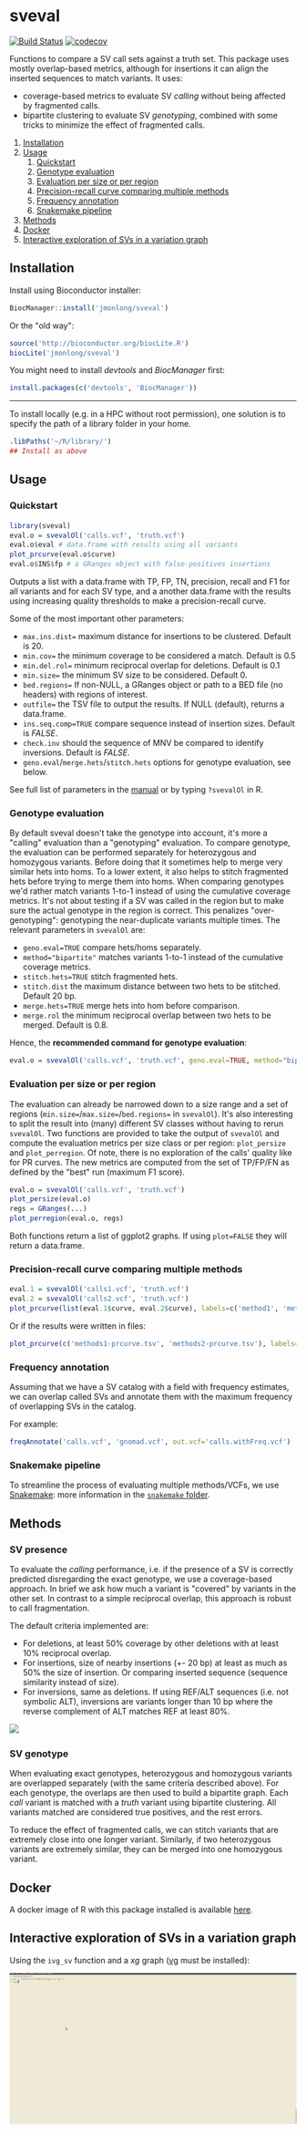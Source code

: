 # sveval

[![Build Status](https://travis-ci.com/jmonlong/sveval.svg?branch=master)](https://travis-ci.com/jmonlong/sveval)
[![codecov](https://codecov.io/gh/jmonlong/sveval/branch/master/graph/badge.svg)](https://codecov.io/gh/jmonlong/sveval)

Functions to compare a SV call sets against a truth set.
This package uses mostly overlap-based metrics, although for insertions it can align the inserted sequences to match variants.
It uses:

- coverage-based metrics to evaluate SV *calling* without being affected by fragmented calls.
- bipartite clustering to evaluate SV *genotyping*, combined with some tricks to minimize the effect of fragmented calls.

1. [Installation](#installation)
1. [Usage](#usage)
    1. [Quickstart](#quickstart)
    1. [Genotype evaluation](#genotype-evaluation)
    1. [Evaluation per size or per region](#evaluation-per-size-or-per-region)
    1. [Precision-recall curve comparing multiple methods](#precision-recall-curve-comparing-multiple-methods)
    1. [Frequency annotation](#frequency-annotation)
    1. [Snakemake pipeline](#snakemake-pipeline)
1. [Methods](#methods)
1. [Docker](#docker)
1. [Interactive exploration of SVs in a variation graph](#interactive-exploration-of-svs-in-a-variation-graph)

## Installation

Install using Bioconductor installer:

```r
BiocManager::install('jmonlong/sveval')
```

Or the "old way":

```r
source('http://bioconductor.org/biocLite.R')
biocLite('jmonlong/sveval')
```

You might need to install *devtools* and *BiocManager* first:

```r
install.packages(c('devtools', 'BiocManager'))
```

---

To install locally (e.g. in a HPC without root permission), one solution is to specify the path of a library folder in your home.

```r
.libPaths('~/R/library/')
## Install as above
```

## Usage

### Quickstart

```r
library(sveval)
eval.o = svevalOl('calls.vcf', 'truth.vcf')
eval.o$eval # data.frame with results using all variants
plot_prcurve(eval.o$curve)
eval.o$INS$fp # a GRanges object with false-positives insertions
```

Outputs a list with a data.frame with TP, FP, TN, precision, recall and F1 for all variants and for each SV type, and a another data.frame with the results using increasing quality thresholds to make a precision-recall curve.

Some of the most important other parameters:

- `max.ins.dist=` maximum distance for insertions to be clustered. Default is 20.
- `min.cov=` the minimum coverage to be considered a match. Default is 0.5
- `min.del.rol=` minimum reciprocal overlap for deletions. Default is 0.1
- `min.size=` the minimum SV size to be considered. Default 0.
- `bed.regions=` If non-NULL, a GRanges object or path to a BED file (no headers) with regions of interest.
- `outfile=` the TSV file to output the results. If NULL (default), returns a data.frame.
- `ins.seq.comp=TRUE` compare sequence instead of insertion sizes. Default is *FALSE*.
- `check.inv` should the sequence of MNV be compared to identify inversions. Default is *FALSE*.
- `geno.eval`/`merge.hets`/`stitch.hets` options for genotype evaluation, see below.

See full list of parameters in the [manual](docs/sveval-manual.pdf) or by typing `?svevalOl` in R.

### Genotype evaluation

By default sveval doesn't take the genotype into account, it's more a "calling" evaluation than a "genotyping" evaluation.
To compare genotype, the evaluation can be performed separately for heterozygous and homozygous variants.
Before doing that it sometimes help to merge very similar hets into homs.
To a lower extent, it also helps to stitch fragmented hets before trying to merge them into homs.
When comparing genotypes we'd rather match variants 1-to-1 instead of using the cumulative coverage metrics.
It's not about testing if a SV was called in the region but to make sure the actual genotype in the region is correct.
This penalizes "over-genotyping": genotyping the near-duplicate variants multiple times.
The relevant parameters in `svevalOl` are:

- `geno.eval=TRUE` compare hets/homs separately.
- `method="bipartite"` matches variants 1-to-1 instead of the cumulative coverage metrics. 
- `stitch.hets=TRUE` stitch fragmented hets.
- `stitch.dist` the maximum distance between two hets to be stitched. Default 20 bp.
- `merge.hets=TRUE` merge hets into hom before comparison.
- `merge.rol` the minimum reciprocal overlap between two hets to be merged. Default is 0.8.

Hence, the **recommended command for genotype evaluation**:

```r
eval.o = svevalOl('calls.vcf', 'truth.vcf', geno.eval=TRUE, method="bipartite", stitch.hets=TRUE, merge.hets=TRUE)
```

### Evaluation per size or per region

The evaluation can already be narrowed down to a size range and a set of regions (`min.size=`/`max.size=`/`bed.regions=` in `svevalOl`).
It's also interesting to split the result into (many) different SV classes without having to rerun `svevalOl`.
Two functions are provided to take the output of `svevalOl` and compute the evaluation metrics per size class or per region: `plot_persize` and `plot_perregion`.
Of note, there is no exploration of the calls' quality like for PR curves. 
The new metrics are computed from the set of TP/FP/FN as defined by the "best" run (maximum F1 score).

```r
eval.o = svevalOl('calls.vcf', 'truth.vcf')
plot_persize(eval.o)
regs = GRanges(...)
plot_perregion(eval.o, regs)
```

Both functions return a list of ggplot2 graphs.
If using `plot=FALSE` they will return a data.frame.

### Precision-recall curve comparing multiple methods

```r
eval.1 = svevalOl('calls1.vcf', 'truth.vcf')
eval.2 = svevalOl('calls2.vcf', 'truth.vcf')
plot_prcurve(list(eval.1$curve, eval.2$curve), labels=c('method1', 'method2'))
```

Or if the results were written in files:

```r
plot_prcurve(c('methods1-prcurve.tsv', 'methods2-prcurve.tsv'), labels=c('method1', 'method2'))
```

### Frequency annotation

Assuming that we have a SV catalog with a field with frequency estimates, we can overlap called SVs and annotate them with the maximum frequency of overlapping SVs in the catalog.

For example:

```r
freqAnnotate('calls.vcf', 'gnomad.vcf', out.vcf='calls.withFreq.vcf')
```

### Snakemake pipeline

To streamline the process of evaluating multiple methods/VCFs, we use [Snakemake](https://snakemake.readthedocs.io/en/stable/index.html): more information in the [`snakemake` folder](snakmake).

## Methods

### SV presence

To evaluate the *calling* performance, i.e. if the presence of a SV is correctly predicted disregarding the exact genotype, we use a coverage-based approach.
In brief we ask how much a variant is "covered" by variants in the other set. 
In contrast to a simple reciprocal overlap, this approach is robust to call fragmentation.

The default criteria implemented are:

- For deletions, at least 50% coverage by other deletions with at least 10% reciprocal overlap.
- For insertions, size of nearby insertions (+- 20 bp) at least as much as 50% the size of insertion. Or comparing inserted sequence (sequence similarity instead of size).
- For inversions, same as deletions. If using REF/ALT sequences (i.e. not symbolic ALT), inversions are variants longer than 10 bp where the reverse complement of ALT matches REF at least 80%.

![](docs/ol-cartoon.svg)

### SV genotype

When evaluating exact genotypes, heterozygous and homozygous variants are overlapped separately (with the same criteria described above).
For each genotype, the overlaps are then used to build a bipartite graph. 
Each *call* variant is matched with a *truth* variant using bipartite clustering. 
All variants matched are considered true positives, and the rest errors.

To reduce the effect of fragmented calls, we can stitch variants that are extremely close into one longer variant.
Similarly, if two heterozygous variants are extremely similar, they can be merged into one homozygous variant.

## Docker

A docker image of R with this package installed is available [here](https://hub.docker.com/r/jmonlong/sveval/).

## Interactive exploration of SVs in a variation graph

Using the `ivg_sv` function and a *xg* graph ([vg](https://github.com/vgteam/vg) must be installed):

![](docs/ivgsv.gif)
